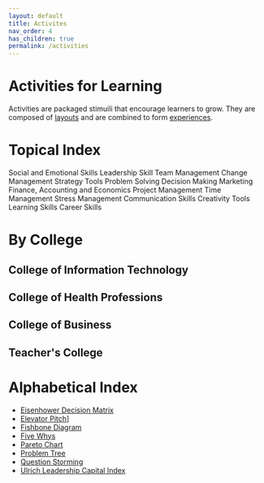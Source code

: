 ```yaml
---
layout: default
title: Activites
nav_order: 4
has_children: true
permalink: /activities
---
```

# Activities for Learning
Activities are packaged stimuili that encourage learners to grow. They are composed of [layouts](../layouts/README.md) and are combined to form [experiences](../experiences/README.md). 

# Topical Index
Social and Emotional Skills
Leadership Skill
Team Management
Change Management
Strategy Tools
Problem Solving
Decision Making
Marketing
Finance, Accounting and Economics
Project Management
Time Management
Stress Management
Communication Skills
Creativity Tools
Learning Skills
Career Skills

# By College
## College of Information Technology
## College of Health Professions
## College of Business
## Teacher's College
# Alphabetical Index
- [Eisenhower Decision Matrix](./EisenhowerDecisionMatrix.md)
- [Elevator Pitch](./ElevatorPitch.md)]
- [Fishbone Diagram](./FishboneDiagram.md)
- [Five Whys](./FiveWhys.md)
- [Pareto Chart](./ParetoChart.md)
- [Problem Tree](./ProblemTree.md)
- [Question Storming](./QuestionStorming.md)
- [Ulrich Leadership Capital Index](./UlrichLeadershipCapitalIndex.md)

